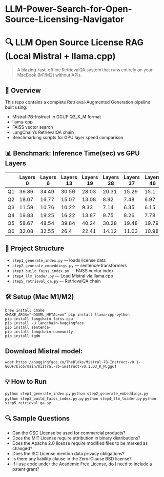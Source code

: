 # LLM-Power-Search-for-Open-Source-Licensing-Navigator
# 🔍 LLM Open Source License RAG (Local Mistral + llama.cpp)

> A blazing-fast, offline RetrievalQA system that runs entirely on your MacBook (M1/M2) without APIs.

## 🚀 Overview

This repo contains a complete Retrieval-Augmented Generation pipeline built using:
- Mistral-7B-Instruct in GGUF Q3_K_M format
- llama-cpp
- FAISS vector search
- LangChain’s RetrievalQA chain
- Benchmarking scripts for GPU layer speed comparison

## 📊 Benchmark: Inference Time(sec) vs GPU Layers
|     | Layers 0 | Layers 6 | Layers 13 | Layers 19 | Layers 28 | Layers 37 | Layers 46 | Layers 55 | Layers 64 |
| --- | -------- | -------- | --------- | --------- | --------- | --------- | --------- | --------- | --------- |
| Q1  | 36.86    | 34.49    | 30.56     | 28.03     | 20.31     | 15.29     | 15.1      | 15.06     | 15.82     |
| Q2  | 18.07    | 16.77    | 15.07     | 13.08     | 8.92      | 7.48      | 6.97      | 6.88      | 7.01      |
| Q3  | 11.59    | 10.76    | 10.22     | 9.33      | 7.14      | 6.35      | 6.15      | 5.53      | 5.68      |
| Q4  | 19.83    | 19.25    | 16.22     | 13.87     | 9.75      | 8.26      | 7.78      | 7.62      | 7.87      |
| Q5  | 58.67    | 48.54    | 39.84     | 40.24     | 30.28     | 19.48     | 19.79     | 18.97     | 19.69     |
| Q6  | 32.08    | 32.55    | 26.4      | 22.41     | 14.12     | 11.03     | 10.98     | 11.1      | 10.96     |
## 📂 Project Structure

- `step1_generate_index.py` — loads license data
- `step2_generate_embeddings.py` — sentence-transformers
- `step3_build_faiss_index.py` — FAISS vector index
- `step4_llm_loader.py` — Load Mistral via llama.cpp
- `step5_retrieval_qa.py` — RetrievalQA chain

## 🛠️ Setup (Mac M1/M2)

```
brew install cmake
CMAKE_ARGS="-DGGML_METAL=on" pip install llama-cpp-python
pip install langchain faiss-cpu
pip install -U langchain-huggingface
pip install sentence-
pip install langchain-community
pip install tqdm
```
## Download Mistral model:

`wget https://huggingface.co/TheBloke/Mistral-7B-Instruct-v0.1-GGUF/blob/main/mistral-7b-instruct-v0.1.Q3_K_M.gguf`

## 💡 How to Run
`python step1_generate_index.py` 
`python step2_generate_embeddings.py`
`python step3_build_faiss_index.py.py`
`python step4_llm_loader.py`
`python step5_retrieval_qa.py`

## 🔍 Sample Questions
- Can the OSC License be used for commercial products?				
- Does the MIT License require attribution in binary distributions?			
- Does the Apache 2.0 license require modified files to be marked as changed?
- Does the ISC License mention data privacy obligations?
- Is there any liability clause in the Zero-Clause BSD license?
- If I use code under the Academic Free License, do I need to include a patent grant?
